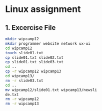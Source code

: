 # Linux assignment

## 1. Excercise File

```bash
mkdir wipcamp12
mkdir programmer website network ux-ui
cd wipcamp12
touch slide01.txt
cp slide01.txt slide02.txt
cp slide01.txt slide03.txt
cd ..
cp -r wipcamp12 wipcamp13
cd wipcamp13/
rm -r slide03.txt
cd ..
mv wipcamp12/slide01.txt wipcamp13/newsli
de.txt
rm -r wipcamp12
rm -r wipcamp13
```